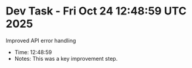 # Dev Task - Fri Oct 24 12:48:59 UTC 2025
Improved API error handling
- Time: 12:48:59
- Notes: This was a key improvement step.
